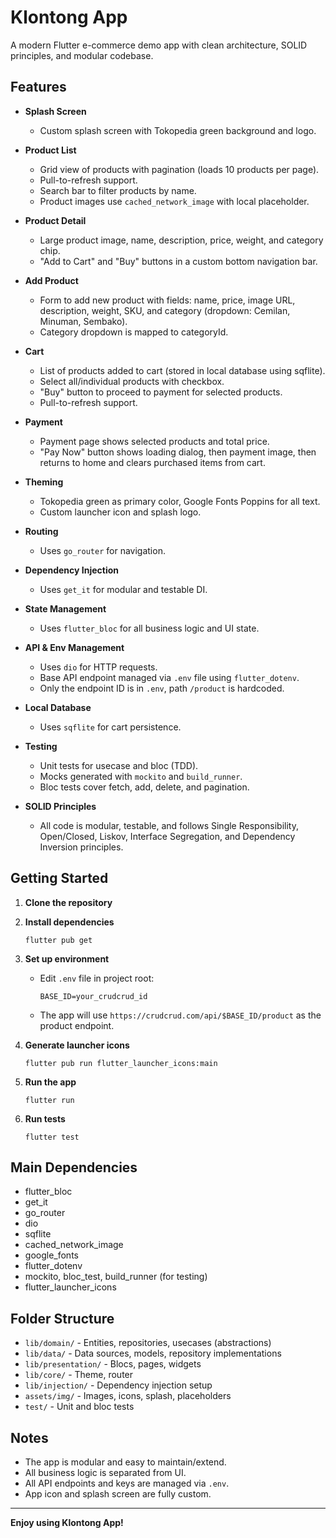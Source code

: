 # Klontong App

A modern Flutter e-commerce demo app with clean architecture, SOLID principles, and modular codebase.

## Features

- **Splash Screen**
  - Custom splash screen with Tokopedia green background and logo.

- **Product List**
  - Grid view of products with pagination (loads 10 products per page).
  - Pull-to-refresh support.
  - Search bar to filter products by name.
  - Product images use `cached_network_image` with local placeholder.

- **Product Detail**
  - Large product image, name, description, price, weight, and category chip.
  - "Add to Cart" and "Buy" buttons in a custom bottom navigation bar.

- **Add Product**
  - Form to add new product with fields: name, price, image URL, description, weight, SKU, and category (dropdown: Cemilan, Minuman, Sembako).
  - Category dropdown is mapped to categoryId.

- **Cart**
  - List of products added to cart (stored in local database using sqflite).
  - Select all/individual products with checkbox.
  - "Buy" button to proceed to payment for selected products.
  - Pull-to-refresh support.

- **Payment**
  - Payment page shows selected products and total price.
  - "Pay Now" button shows loading dialog, then payment image, then returns to home and clears purchased items from cart.

- **Theming**
  - Tokopedia green as primary color, Google Fonts Poppins for all text.
  - Custom launcher icon and splash logo.

- **Routing**
  - Uses `go_router` for navigation.

- **Dependency Injection**
  - Uses `get_it` for modular and testable DI.

- **State Management**
  - Uses `flutter_bloc` for all business logic and UI state.

- **API & Env Management**
  - Uses `dio` for HTTP requests.
  - Base API endpoint managed via `.env` file using `flutter_dotenv`.
  - Only the endpoint ID is in `.env`, path `/product` is hardcoded.

- **Local Database**
  - Uses `sqflite` for cart persistence.

- **Testing**
  - Unit tests for usecase and bloc (TDD).
  - Mocks generated with `mockito` and `build_runner`.
  - Bloc tests cover fetch, add, delete, and pagination.

- **SOLID Principles**
  - All code is modular, testable, and follows Single Responsibility, Open/Closed, Liskov, Interface Segregation, and Dependency Inversion principles.

## Getting Started

1. **Clone the repository**

2. **Install dependencies**
   ```
   flutter pub get
   ```

3. **Set up environment**
   - Edit `.env` file in project root:
     ```
     BASE_ID=your_crudcrud_id
     ```
   - The app will use `https://crudcrud.com/api/$BASE_ID/product` as the product endpoint.

4. **Generate launcher icons**
   ```
   flutter pub run flutter_launcher_icons:main
   ```

5. **Run the app**
   ```
   flutter run
   ```

6. **Run tests**
   ```
   flutter test
   ```

## Main Dependencies

- flutter_bloc
- get_it
- go_router
- dio
- sqflite
- cached_network_image
- google_fonts
- flutter_dotenv
- mockito, bloc_test, build_runner (for testing)
- flutter_launcher_icons

## Folder Structure

- `lib/domain/` - Entities, repositories, usecases (abstractions)
- `lib/data/` - Data sources, models, repository implementations
- `lib/presentation/` - Blocs, pages, widgets
- `lib/core/` - Theme, router
- `lib/injection/` - Dependency injection setup
- `assets/img/` - Images, icons, splash, placeholders
- `test/` - Unit and bloc tests

## Notes

- The app is modular and easy to maintain/extend.
- All business logic is separated from UI.
- All API endpoints and keys are managed via `.env`.
- App icon and splash screen are fully custom.

---

**Enjoy using Klontong App!**
